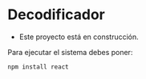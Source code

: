 <h1>Decodificador</h1>

- Este proyecto está en construcción.

Para ejecutar el sistema debes poner:

```npm install react ```
